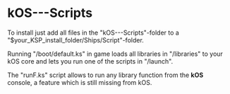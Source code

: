 # kOS---Scripts

To install just add all files in the "kOS---Scripts"-folder to a "$your_KSP_install_folder/Ships/Script"-folder.

Running "/boot/default.ks" in game loads all libraries in "/libraries" to your kOS core 
and lets you run one of the scripts in "/launch".

The "runF.ks" script allows to run any library function from the **kOS** console, a feature which is still missing from kOS.
